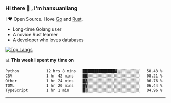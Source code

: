 ### Hi there 👋 , I'm hanxuanliang

<!--
**hanxuanliang/hanxuanliang** is a ✨ _special_ ✨ repository because its `README.md` (this file) appears on your GitHub profile.

Here are some ideas to get you started:

- 🔭 I’m currently working on ...
- 🌱 I’m currently learning ...
- 👯 I’m looking to collaborate on ...
- 🤔 I’m looking for help with ...
- 💬 Ask me about ...
- 📫 How to reach me: ...
- 😄 Pronouns: ...
- ⚡ Fun fact: ...
-->
I ❤ Open Source. I love [Go](https://golang.org) and [Rust](https://www.rust-lang.org/zh-CN/).

* Long-time Golang user
* A novice Rust learner
* A developer who loves databases

[![Top Langs](https://github-readme-stats.vercel.app/api?username=hanxuanliang&show_icons=true&count_private=true&line_height=40)](https://github.com/anuraghazra/github-readme-stats)

📊 **This week I spent my time on**
<!--START_SECTION:waka-->

```txt
Python            12 hrs 8 mins   ██████████████▓░░░░░░░░░░   58.43 %
CSV               1 hr 42 mins    ██░░░░░░░░░░░░░░░░░░░░░░░   08.21 %
Other             1 hr 24 mins    █▓░░░░░░░░░░░░░░░░░░░░░░░   06.76 %
TOML              1 hr 20 mins    █▓░░░░░░░░░░░░░░░░░░░░░░░   06.44 %
TypeScript        1 hr 1 min      █▒░░░░░░░░░░░░░░░░░░░░░░░   04.96 %
```

<!--END_SECTION:waka-->

***
